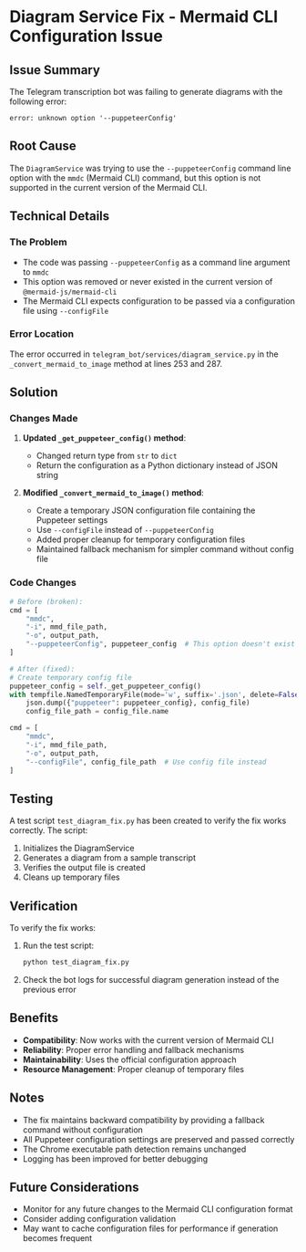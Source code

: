 # Diagram Service Fix - Mermaid CLI Configuration Issue

## Issue Summary

The Telegram transcription bot was failing to generate diagrams with the following error:
```
error: unknown option '--puppeteerConfig'
```

## Root Cause

The `DiagramService` was trying to use the `--puppeteerConfig` command line option with the `mmdc` (Mermaid CLI) command, but this option is not supported in the current version of the Mermaid CLI.

## Technical Details

### The Problem
- The code was passing `--puppeteerConfig` as a command line argument to `mmdc`
- This option was removed or never existed in the current version of `@mermaid-js/mermaid-cli`
- The Mermaid CLI expects configuration to be passed via a configuration file using `--configFile`

### Error Location
The error occurred in `telegram_bot/services/diagram_service.py` in the `_convert_mermaid_to_image` method at lines 253 and 287.

## Solution

### Changes Made

1. **Updated `_get_puppeteer_config()` method**:
   - Changed return type from `str` to `dict`
   - Return the configuration as a Python dictionary instead of JSON string

2. **Modified `_convert_mermaid_to_image()` method**:
   - Create a temporary JSON configuration file containing the Puppeteer settings
   - Use `--configFile` instead of `--puppeteerConfig`
   - Added proper cleanup for temporary configuration files
   - Maintained fallback mechanism for simpler command without config file

### Code Changes

```python
# Before (broken):
cmd = [
    "mmdc",
    "-i", mmd_file_path,
    "-o", output_path,
    "--puppeteerConfig", puppeteer_config  # This option doesn't exist
]

# After (fixed):
# Create temporary config file
puppeteer_config = self._get_puppeteer_config()
with tempfile.NamedTemporaryFile(mode='w', suffix='.json', delete=False) as config_file:
    json.dump({"puppeteer": puppeteer_config}, config_file)
    config_file_path = config_file.name

cmd = [
    "mmdc",
    "-i", mmd_file_path,
    "-o", output_path,
    "--configFile", config_file_path  # Use config file instead
]
```

## Testing

A test script `test_diagram_fix.py` has been created to verify the fix works correctly. The script:
1. Initializes the DiagramService
2. Generates a diagram from a sample transcript
3. Verifies the output file is created
4. Cleans up temporary files

## Verification

To verify the fix works:

1. Run the test script:
   ```bash
   python test_diagram_fix.py
   ```

2. Check the bot logs for successful diagram generation instead of the previous error

## Benefits

- **Compatibility**: Now works with the current version of Mermaid CLI
- **Reliability**: Proper error handling and fallback mechanisms
- **Maintainability**: Uses the official configuration approach
- **Resource Management**: Proper cleanup of temporary files

## Notes

- The fix maintains backward compatibility by providing a fallback command without configuration
- All Puppeteer configuration settings are preserved and passed correctly
- The Chrome executable path detection remains unchanged
- Logging has been improved for better debugging

## Future Considerations

- Monitor for any future changes to the Mermaid CLI configuration format
- Consider adding configuration validation
- May want to cache configuration files for performance if generation becomes frequent